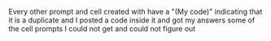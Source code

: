Every other prompt and cell created with have a "(My code)" indicating that it is a duplicate and I posted a code inside it and got my answers
some of the cell prompts I could not get and could not figure out
